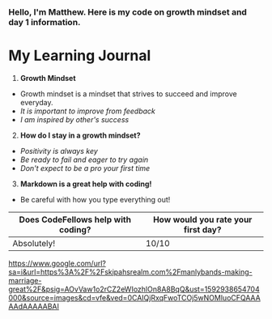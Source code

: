 ### Hello, I'm Matthew. Here is my code on growth mindset and day 1 information.

# My Learning Journal

1. **Growth Mindset**
  - Growth mindset is a mindset that strives to succeed and improve everyday.
  - _It is important to improve from feedback_
  - _I am inspired by other's success_
  
2. **How do I stay in a growth mindset?**
  - _Positivity is always key_
  - _Be ready to fail and eager to try again_
  - _Don't expect to be a pro your first time_
  
3. **Markdown is a great help with coding!**
- Be careful with how you type everything out!

Does CodeFellows help with coding? | How would you rate your first day?
-----------------------------------|----------------------------------
Absolutely! | 10/10



https://www.google.com/url?sa=i&url=https%3A%2F%2Fskipahsrealm.com%2Fmanlybands-making-marriage-great%2F&psig=AOvVaw1o2rCZ2eWIozhlOn8A8BqQ&ust=1592938654704000&source=images&cd=vfe&ved=0CAIQjRxqFwoTCOj5wNOMluoCFQAAAAAdAAAAABAI
